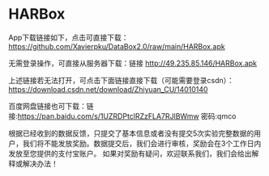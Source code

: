 # HARBox
App下载链接如下，点击可直接下载：
https://github.com/Xavierpku/DataBox2.0/raw/main/HARBox.apk

无需登录操作，可直接从服务器下载：链接 http://49.235.85.146/HARBox.apk

上述链接若无法打开，可点击下面链接直接下载（可能需要登录csdn）：
https://download.csdn.net/download/Zhiyuan_CU/14010140

百度网盘链接也可下载：链接:https://pan.baidu.com/s/1UZRDPtclRZzFLA7RJlBWmw  密码:qmco

根据已经收到的数据反馈，只提交了基本信息或者没有提交5次实验完整数据的用户，我们将不能发放奖励。数据提交后，我们会进行审核，奖励会在3个工作日内发放至您提供的支付宝账户。
如果对奖励有疑问，欢迎联系我们，我们会给出解释或解决办法！
